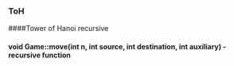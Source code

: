 ### ToH
####Tower of Hanoi recursive
#### void Game::move(int  n, int source, int destination, int auxiliary) - recursive function
